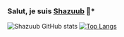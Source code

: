 ### **Salut, je suis [Shazuub](https://github.com/Shazuub) 👋***

![Shazuub GitHub stats](https://github-readme-stats.vercel.app/api?username=Shazuub&show_icons=true&theme=radical)
[![Top Langs](https://github-readme-stats.vercel.app/api/top-langs/?username=Shazuub&show_icons=true&theme=radical)](https://github.com/Shazuub/github-readme-stats)
